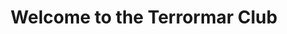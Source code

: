 ---
title : "Welcome to the Terrormar Club"
# full screen navigation
first_name : "Terrormar"
last_name : "Club"
bg_image : "images/slider/Alderney1.jpg"
# animated text loop
occupations:
- "Du pain .."
- "Du vin .."
- "Du boursin."

# slider background image loop
slider_images:
- "images/slider/Alderney1.jpg"
- "images/slider/Alderney2.jpg"
- "images/slider/Alderney3.jpg"
- "images/slider/Alderney0.jpg"
- "images/slider/Alderney1.jpg"
- "images/slider/Alderney2.jpg"
- "images/slider/Alderney3.jpg"
- "images/slider/Alderney4.jpg"
- "images/slider/Alderney5.jpg"
- "images/slider/Alderney6.jpg"
- "images/slider/Alderney7.jpg"
- "images/slider/Alderney8.jpg"
- "images/slider/Alderney9.jpg"
- "images/slider/Alderney10.jpg"
- "images/slider/Alderney11.jpg"
- "images/slider/Alderney12.jpg"
- "images/slider/Alderney13.jpg"
- "images/slider/Alderney14.jpg"
- "images/slider/Alderney15.jpg"
- "images/slider/Alderney16.jpg"
- "images/slider/Alderney17.jpg"
- "images/slider/Alderney18.jpg"
- "images/slider/Alderney19.jpg"
- "images/slider/Alderney20.jpg"
- "images/slider/Alderney21.jpg"
- "images/slider/Alderney22.jpg"
- "images/slider/Alderney23.jpg"
- "images/slider/Alderney24.jpg"
- "images/slider/Alderney25.jpg"
- "images/slider/Alderney26.jpg"
- "images/slider/Alderney27.jpg"
- "images/slider/Alderney28.jpg"
- "images/slider/Alderney29.jpg"
- "images/slider/Alderney30.jpg"
- "images/slider/Alderney31.jpg"
- "images/slider/Alderney32.jpg"
- "images/slider/Alderney33.jpg"
- "images/slider/Alderney34.jpg"
- "images/slider/Alderney35.jpg"
- "images/slider/Alderney36.jpg"
- "images/slider/Alderney37.jpg"
- "images/slider/Alderney38.jpg"
- "images/slider/Alderney39.jpg"
- "images/slider/Alderney40.jpg"
- "images/slider/Alderney41.jpg"
- "images/slider/Alderney42.jpg"
- "images/slider/Alderney43.jpg"
- "images/slider/Alderney44.jpg"
- "images/slider/Alderney45.jpg"
- "images/slider/Alderney46.jpg"
- "images/slider/Alderney47.jpg"
- "images/slider/Alderney48.jpg"
- "images/slider/Alderney49.jpg"
- "images/slider/Alderney50.jpg"
- "images/slider/Alderney51.jpg"
- "images/slider/Alderney52.jpg"
- "images/slider/Alderney53.jpg"
- "images/slider/Alderney54.jpg"
- "images/slider/Alderney55.jpg"
- "images/slider/Alderney56.jpg"
- "images/slider/Alderney57.jpg"
- "images/slider/Alderney58.jpg"
- "images/slider/Alderney59.jpg"
- "images/slider/Alderney60.jpg"
- "images/slider/Alderney61.jpg"
- "images/slider/Alderney62.jpg"
- "images/slider/Alderney63.jpg"
- "images/slider/Alderney64.jpg"
- "images/slider/Alderney65.jpg"

# button
button:
  enable : true
  label : "CONTACT US"
  link : "#contact"


# custom style
custom_class: "" 
custom_attributes: "" 
custom_css: ""

---
